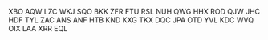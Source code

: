 XBO
AQW
LZC
WKJ
SQO
BKK
ZFR
FTU
RSL
NUH
QWG
HHX
ROD
QJW
JHC
HDF
TYL
ZAC
ANS
ANF
HTB
KND
KXG
TKX
DQC
JPA
OTD
YVL
KDC
WVQ
OIX
LAA
XRR
EQL